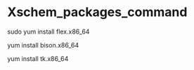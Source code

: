 # Xschem_packages_command


sudo yum install flex.x86_64


yum install bison.x86_64

yum install tk.x86_64
